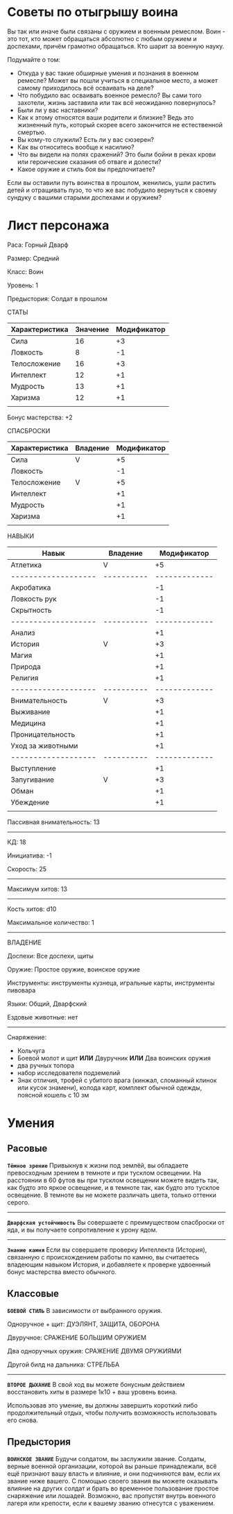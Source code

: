 # Советы по отыгрышу воина
Вы так или иначе были связаны с оружием и военным ремеслом. Воин - это тот, кто может обращаться абсолютно с любым оружием и доспехами, причём грамотно обращаться. Кто шарит за военную науку.

Подумайте о том:
* Откуда у вас такие обширные умения и познания в военном ремесле? Может вы пошли учиться в специальное место, а может самому приходилось всё осваивать на деле?
* Что побудило вас осваивать военное ремесло? Вы сами того захотели, жизнь заставила или так всё неожиданно повернулось?
* Были ли у вас наставники?
* Как к этому относятся ваши родители и близкие? Ведь это жизненный путь, который скорее всего закончится не естественной смертью.
* Вы кому-то служили? Есть ли у вас сюзерен?
* Как вы относитесь вообще к насилию?
* Что вы видели на полях сражений? Это были бойни в реках крови или героические сказания об отваге и долести?
* Какое оружие и стиль боя вы предпочитаете?

Если вы оставили путь воинства в прошлом, женились, ушли растить детей и отращивать пузо, то что же вас побудило вернуться к своему сундуку с вашими старыми доспехами и оружием?

# Лист персонажа
Раса: Горный Дварф

Размер: Средний

Класс: Воин

Уровень: 1

Предыстория: Солдат в прошлом

СТАТЫ

| Характеристика | Значение | Модификатор |
|----------------|----------|-------------|
| Сила           |     16   |     +3      | + 2
| Ловкость       |     8    |     -1      |
| Телосложение   |     16   |     +3      | + 2
| Интеллект      |     12   |     +1      |
| Мудрость       |     13   |     +1      |
| Харизма        |     12   |     +1      |
|                |          |             |

Бонус мастерства: +2

СПАСБРОСКИ

| Характеристика | Владение | Модификатор |
|----------------|----------|-------------|
| Сила           |     V    |     +5      |
| Ловкость       |          |     -1      |
| Телосложение   |     V    |     +5      |
| Интеллект      |          |     +1      |
| Мудрость       |          |     +1      |
| Харизма        |          |     +1      |
|                |          |             |

НАВЫКИ

| Навык             | Владение | Модификатор |
|-------------------|----------|-------------|
| Атлетика          |    V     |      +5     |
|-------------------|----------|-------------|
| Акробатика        |          |      -1     |
| Ловкость рук      |          |      -1     |
| Скрытность        |          |      -1     |
|-------------------|----------|-------------|
| Анализ            |          |      +1     |
| История           |    V     |      +3     |
| Магия             |          |      +1     |
| Природа           |          |      +1     |
| Религия           |          |      +1     |
|-------------------|----------|-------------|
| Внимательность    |    V     |      +3     |
| Выживание         |          |      +1     |
| Медицина          |          |      +1     |
| Проницательность  |          |      +1     |
| Уход за животными |          |      +1     |
|-------------------|----------|-------------|
| Выступление       |          |      +1     |
| Запугивание       |    V     |      +3     |
| Обман             |          |      +1     |
| Убеждение         |          |      +1     |
|                   |          |             |

Пассивная внимательность: 13

------------

КД: 18

Инициатива: -1

Скорость: 25

------------

Максимум хитов: 13

------------

Кость хитов: d10

Максимальное количество: 1

------------

ВЛАДЕНИЕ

Доспехи: Все доспехи, щиты

Оружие: Простое оружие, воинское оружие

Инструменты: инструменты кузнеца, игральные карты, инструменты пивовара

Языки: Общий, Дварфский

Ездовые животные: нет

------------

Снаряжение: 
+ Кольчуга
+ Боевой молот и щит **ИЛИ** Двуручник **ИЛИ** Два воинских оружия
+ два ручных топора
+ набор исследователя подземелий 
+ Знак отличия, трофей с убитого врага (кинжал, сломанный клинок или кусок знамени), колода карт, комплект обычной одежды, поясной кошель с 10 зм 

# Умения
## Расовые
**`Тёмное зрение`** Привыкнув к жизни под землёй, вы обладаете превосходным зрением в темноте и при тусклом освещении. На расстоянии в 60 футов вы при тусклом освещении можете видеть так, как будто это яркое освещение, и в темноте так, как будто это тусклое освещение. В темноте вы не можете различать цвета, только оттенки серого. 

------------

**`Дварфская устойчивость`** Вы совершаете с преимуществом спасброски от яда, и вы получаете сопротивление к урону ядом.

------------

**`Знание камня`** Если вы совершаете проверку Интеллекта (История), связанную с происхождением работы по камню, вы считаетесь владеющим навыком История, и добавляете к проверке удвоенный бонус мастерства вместо обычного.

## Классовые
**`БОЕВОЙ СТИЛЬ`** В зависимости от выбранного оружия.

Одноручное + щит: ДУЭЛЯНТ, ЗАЩИТА, ОБОРОНА

Двуручное: СРАЖЕНИЕ БОЛЬШИМ ОРУЖИЕМ

Два одноручных оружия: СРАЖЕНИЕ ДВУМЯ ОРУЖИЯМИ

Другой билд на дальника: СТРЕЛЬБА

------------

**`ВТОРОЕ ДЫХАНИЕ`**  В свой ход вы можете бонусным действием восстановить хиты в размере 1к10 + ваш уровень воина. 

Использовав это умение, вы должны завершить короткий либо продолжительный отдых, чтобы получить возможность использовать его снова. 

## Предыстория
**`ВОИНСКОЕ ЗВАНИЕ`** Будучи солдатом, вы заслужили звание. Солдаты, верные военной организации, которой вы раньше принадлежали, всё ещё признают вашу власть и влияние, и они подчиняются вам, если их звание ниже вашего. С помощью своего звания вы можете оказывать влияние на других солдат и брать во временное пользование простое снаряжение или лошадей. Возможно, вас пропустят внутрь военного лагеря или крепости, если к вашему званию отнесутся с уважением. 
